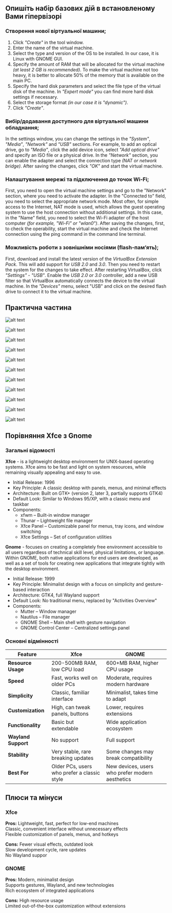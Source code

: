 ## Опишіть набір базових дій в встановленому Вами гіпервізорі
### Створення нової віртуальної машини;
1. Click *"Create"* in the tool window.
2. Enter the name of the virtual machine.
3. Select the type and version of the OS to be installed. In our case, it is Linux with GNOME GUI.
4. Specify the amount of RAM that will be allocated for the virtual machine *(at least 2 GB is recommended)*. To make the virtual machine not too heavy, it is better to allocate 50% of the memory that is available on the main PC.
1. Specify the hard disk parameters and select the file type of the virtual disk of the machine. In *"Expert mode"* you can find more hard disk settings if necessary.
2. Select the storage format *(in our case it is "dynamic")*.
3. Click *"Create"*.

### Вибір/додавання доступного для віртуальної машини обладнання;
In the settings window, you can change the settings in the *"System"*, *"Media"*, *"Network"* and *"USB"* sections. For example, to add an optical drive, go to *"Media"*, click the add device icon, select 
*"Add optical drive"* and specify an ISO file or a physical drive. In the *"Network"* section, you can enable the adapter and select the connection type *(NAT or network bridge)*. After saving the changes, click *"OK"* and start the virtual machine.

### Налаштування мережі та підключення до точок Wi-Fi;
First, you need to open the virtual machine settings and go to the "Network" section, where you need to activate the adapter. In the "Connected to" field, you need to select the appropriate network mode. Most often, for simple access to the Internet, NAT mode is used, which allows the guest operating system to use the host connection without additional settings. In this case, in the "Name" field, you need to select the Wi-Fi adapter of the host computer *(for example, "Wi-Fi" or "wlan0")*. After saving the changes, first, to check the operability, start the virtual machine and check the Internet connection using the ping command in the command line terminal.

### Можливість роботи з зовнішніми носіями (flash-пам’ять);
First, download and install the latest version of the *VirtualBox Extension Pack*. This will add support for *USB 2.0* and *3.0*. 
Then you need to restart the system for the changes to take effect. After restarting VirtualBox, click *"Settings"* - *"USB"*. Enable the *USB 2.0 or 3.0* controller, add a new USB filter so that VirtualBox automatically connects the device to the virtual machine. In the *"Devices"* menu, select "USB" and click on the desired flash drive to connect it to the virtual machine.

## Практична частина

![alt text](https://cdn.discordapp.com/attachments/1317092536866570261/1344980742148718693/IMG_2253.jpg?ex=67c2e26d&is=67c190ed&hm=a6d87095f9c384487224373e2d6678eceb8440d26658d98fdc844b6993a02aa6&)

![alt text](https://cdn.discordapp.com/attachments/1317092536866570261/1344980743272796221/IMG_2254.jpg?ex=67c2e26d&is=67c190ed&hm=9ad2edceca41e48563cdfaf359d65e520abf36a19e142790bdf12e2e33328354&)

![alt text](https://cdn.discordapp.com/attachments/1317092536866570261/1344980744422031360/IMG_2255.jpg?ex=67c2e26e&is=67c190ee&hm=9975153ebf4fbbfb4a143f945ad555d8b0c4344492f23a9714bd7dbf257e3392&)

![alt text](https://cdn.discordapp.com/attachments/1317092536866570261/1344980750944047145/IMG_2256.jpg?ex=67c2e26f&is=67c190ef&hm=c8a68a950e7c231ba47292c19a6d8d5e08a7d1dc76df4c5f640e747b754d83ba&)

![alt text](https://cdn.discordapp.com/attachments/1317092536866570261/1344980752290414622/IMG_2257.jpg?ex=67c2e26f&is=67c190ef&hm=b14098a25b7e0c825e34702fcd244c985251ee0b4efdbce0836cf5c1cec2f2ed&)

![alt text](https://cdn.discordapp.com/attachments/1317092536866570261/1344980753490116731/IMG_2258.jpg?ex=67c2e270&is=67c190f0&hm=ee29344ec9c80676348796cac68ce03b5e667096edf71212cbe51c4e766ebc46&)

![alt text](https://cdn.discordapp.com/attachments/1317092536866570261/1344980754672783390/IMG_2259.jpg?ex=67c2e270&is=67c190f0&hm=990df883781af0352678562ebcdf8b10db97395b1ed5a365c2523cbdfa3ea947&)

![alt text](https://cdn.discordapp.com/attachments/1317092536866570261/1344980755947720774/IMG_2260.jpg?ex=67c2e270&is=67c190f0&hm=c8a20a8ef39ddfdb0700bec7484ffdb50ad90182b1554ef3a563a5156597b135&)

![alt text](https://cdn.discordapp.com/attachments/1317092536866570261/1344980757185302608/IMG_2261.jpg?ex=67c2e271&is=67c190f1&hm=a7026ecc06d422dca21e141244886b3b6571d5e5cce0c50dd91209f0f04b0d5b&)

![alt text](https://cdn.discordapp.com/attachments/1317092536866570261/1344980758133084191/camphoto_684387517.jpg?ex=67c2e271&is=67c190f1&hm=86137509718b22f969909c8ef26562130ead6cb455d7112396a76fdffbcc5133&)

![alt text](https://cdn.discordapp.com/attachments/1317092536866570261/1344983134348775424/IMG_2264.jpg?ex=67c2e4a7&is=67c19327&hm=9d581d4f1e0167e45eb7b9795247949c009f63912a01300d800359e70eb615e3&)

## Порівняння Xfce з Gnome

### Загальні відомості

**Xfce** - is a lightweight desktop environment for UNIX-based operating systems. Xfce aims to be fast and light on system resources, while remaining visually appealing and easy to use.
- Initial Release: 1996  
- Key Principle: A classic desktop with panels, menus, and minimal effects  
- Architecture: Built on GTK+ (version 2, later 3, partially supports GTK4)  
- Default Look: Similar to Windows 95/XP, with a classic menu and taskbar  
- Components:  
  - xfwm – Built-in window manager  
  - Thunar – Lightweight file manager  
  - Xfce Panel – Customizable panel for menus, tray icons, and window switching  
  - Xfce Settings – Set of configuration utilities
     
**Gnome** - focuses on creating a completely free environment accessible to all users regardless of technical skill level, physical limitations, or language. Within GNOME, both native applications for end users are developed, as well as a set of tools for creating new applications that integrate tightly with the desktop environment.
- Initial Release: 1999  
- Key Principle: Minimalist design with a focus on simplicity and gesture-based interaction  
- Architecture: GTK4, full Wayland support  
- Default Look: No traditional menu, replaced by "Activities Overview"  
- Components:  
  - Mutter – Window manager  
  - Nautilus – File manager  
  - GNOME Shell – Main shell with gesture navigation  
  - GNOME Control Center – Centralized settings panel

### Основні відмінності

| Feature            | Xfce                        | GNOME                      |
|--------------------|----------------------------|----------------------------|
| **Resource Usage** | 200-500MB RAM, low CPU load | 600+MB RAM, higher CPU usage |
| **Speed**         | Fast, works well on older PCs | Moderate, requires modern hardware |
| **Simplicity**    | Classic, familiar interface | Minimalist, takes time to adapt |
| **Customization** | High, can tweak panels, buttons | Lower, requires extensions |
| **Functionality** | Basic but extendable | Wide application ecosystem |
| **Wayland Support** | No support | Full support |
| **Stability**     | Very stable, rare breaking updates | Some changes may break compatibility |
| **Best For**      | Older PCs, users who prefer a classic style | New devices, users who prefer modern aesthetics |

## Плюси та мінуси

### Xfce
**Pros:**
Lightweight, fast, perfect for low-end machines  
Classic, convenient interface without unnecessary effects  
Flexible customization of panels, menus, and hotkeys  

**Cons:**
Fewer visual effects, outdated look  
Slow development cycle, rare updates  
No Wayland suppor

### GNOME
**Pros:**
Modern, minimalist design  
Supports gestures, Wayland, and new technologies  
Rich ecosystem of integrated applications    

**Cons:**
High resource usage  
Limited out-of-the-box customization without extensions  
